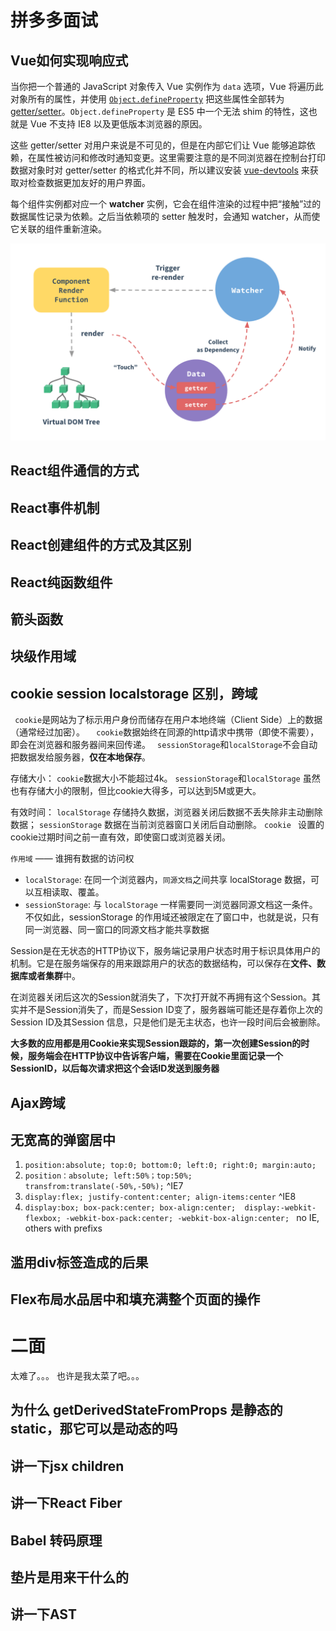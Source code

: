 # 拼多多面试

## Vue如何实现响应式

当你把一个普通的 JavaScript 对象传入 Vue 实例作为 `data` 选项，Vue 将遍历此对象所有的属性，并使用 [`Object.defineProperty`](https://developer.mozilla.org/zh-CN/docs/Web/JavaScript/Reference/Global_Objects/Object/defineProperty) 把这些属性全部转为 [getter/setter](https://developer.mozilla.org/zh-CN/docs/Web/JavaScript/Guide/Working_with_Objects#定义_getters_与_setters)。`Object.defineProperty` 是 ES5 中一个无法 shim 的特性，这也就是 Vue 不支持 IE8 以及更低版本浏览器的原因。

这些 getter/setter 对用户来说是不可见的，但是在内部它们让 Vue 能够追踪依赖，在属性被访问和修改时通知变更。这里需要注意的是不同浏览器在控制台打印数据对象时对 getter/setter 的格式化并不同，所以建议安装 [vue-devtools](https://github.com/vuejs/vue-devtools) 来获取对检查数据更加友好的用户界面。

每个组件实例都对应一个 **watcher** 实例，它会在组件渲染的过程中把“接触”过的数据属性记录为依赖。之后当依赖项的 setter 触发时，会通知 watcher，从而使它关联的组件重新渲染。

![Vue响应原理](../imgs/Vue响应原理.png)

## React组件通信的方式



## React事件机制



## React创建组件的方式及其区别



## React纯函数组件



## 箭头函数



## 块级作用域



## cookie session localstorage 区别，跨域

 ` cookie`是网站为了标示用户身份而储存在用户本地终端（Client Side）上的数据（通常经过加密）。
`  cookie`数据始终在同源的http请求中携带（即使不需要），即会在浏览器和服务器间来回传递。
 ` sessionStorage`和`localStorage`不会自动把数据发给服务器，**仅在本地保存**。

  存储大小：
  	`cookie`数据大小不能超过4k。
  	`sessionStorage`和`localStorage` 虽然也有存储大小的限制，但比cookie大得多，可以达到5M或更大。

  有效时间：
  	`localStorage`    存储持久数据，浏览器关闭后数据不丢失除非主动删除数据；
  	`sessionStorage`  数据在当前浏览器窗口关闭后自动删除。
  	`cookie `        设置的cookie过期时间之前一直有效，即使窗口或浏览器关闭。

`作用域` —— 谁拥有数据的访问权

- `localStorage`: 在同一个浏览器内，`同源文档`之间共享 localStorage 数据，可以互相读取、覆盖。
- `sessionStorage`: 与 `localStorage` 一样需要同一浏览器同源文档这一条件。不仅如此，sessionStorage 的作用域还被限定在了窗口中，也就是说，只有同一浏览器、同一窗口的同源文档才能共享数据

Session是在无状态的HTTP协议下，服务端记录用户状态时用于标识具体用户的机制。它是在服务端保存的用来跟踪用户的状态的数据结构，可以保存在**文件、数据库或者集群**中。

在浏览器关闭后这次的Session就消失了，下次打开就不再拥有这个Session。其实并不是Session消失了，而是Session ID变了，服务器端可能还是存着你上次的Session ID及其Session 信息，只是他们是无主状态，也许一段时间后会被删除。

**大多数的应用都是用Cookie来实现Session跟踪的，第一次创建Session的时候，服务端会在HTTP协议中告诉客户端，需要在Cookie里面记录一个SessionID，以后每次请求把这个会话ID发送到服务器**

## Ajax跨域



## 无宽高的弹窗居中

1. `position:absolute; top:0; bottom:0; left:0; right:0; margin:auto;`
2. `position：absolute; left:50%；top:50%; transfrom:translate(-50%,-50%);` ^IE7
3. `display:flex; justify-content:center; align-items:center` ^IE8
4. `display:box; box-pack:center; box-align:center; 
   display:-webkit-flexbox; -webkit-box-pack:center; -webkit-box-align:center; ` no IE,  others with prefixs

## 滥用div标签造成的后果





## Flex布局水品居中和填充满整个页面的操作



#  二面 

太难了。。。 也许是我太菜了吧。。。



## 为什么 getDerivedStateFromProps 是静态的 static，那它可以是动态的吗



## 讲一下jsx children



## 讲一下React Fiber



## Babel 转码原理



## 垫片是用来干什么的



## 讲一下AST














